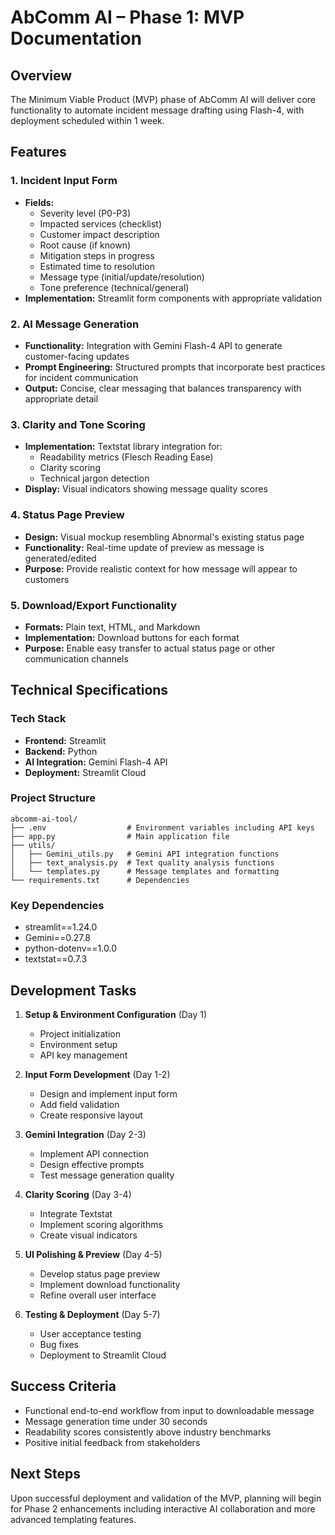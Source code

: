 # AbComm AI – Phase 1: MVP Documentation

## Overview
The Minimum Viable Product (MVP) phase of AbComm AI will deliver core functionality to automate incident message drafting using Flash-4, with deployment scheduled within 1 week.

## Features

### 1. Incident Input Form
- **Fields:**
  - Severity level (P0-P3)
  - Impacted services (checklist)
  - Customer impact description
  - Root cause (if known)
  - Mitigation steps in progress
  - Estimated time to resolution
  - Message type (initial/update/resolution)
  - Tone preference (technical/general)
- **Implementation:** Streamlit form components with appropriate validation

### 2. AI Message Generation
- **Functionality:** Integration with Gemini Flash-4 API to generate customer-facing updates
- **Prompt Engineering:** Structured prompts that incorporate best practices for incident communication
- **Output:** Concise, clear messaging that balances transparency with appropriate detail

### 3. Clarity and Tone Scoring
- **Implementation:** Textstat library integration for:
  - Readability metrics (Flesch Reading Ease)
  - Clarity scoring
  - Technical jargon detection
- **Display:** Visual indicators showing message quality scores

### 4. Status Page Preview
- **Design:** Visual mockup resembling Abnormal's existing status page
- **Functionality:** Real-time update of preview as message is generated/edited
- **Purpose:** Provide realistic context for how message will appear to customers

### 5. Download/Export Functionality
- **Formats:** Plain text, HTML, and Markdown
- **Implementation:** Download buttons for each format
- **Purpose:** Enable easy transfer to actual status page or other communication channels

## Technical Specifications

### Tech Stack
- **Frontend:** Streamlit
- **Backend:** Python
- **AI Integration:** Gemini Flash-4 API
- **Deployment:** Streamlit Cloud

### Project Structure
```
abcomm-ai-tool/
├── .env                  # Environment variables including API keys
├── app.py                # Main application file
├── utils/
│   ├── Gemini_utils.py   # Gemini API integration functions
│   ├── text_analysis.py  # Text quality analysis functions
│   └── templates.py      # Message templates and formatting
└── requirements.txt      # Dependencies
```

### Key Dependencies
- streamlit==1.24.0
- Gemini==0.27.8
- python-dotenv==1.0.0
- textstat==0.7.3

## Development Tasks

1. **Setup & Environment Configuration** (Day 1)
   - Project initialization
   - Environment setup
   - API key management

2. **Input Form Development** (Day 1-2)
   - Design and implement input form
   - Add field validation
   - Create responsive layout

3. **Gemini Integration** (Day 2-3)
   - Implement API connection
   - Design effective prompts
   - Test message generation quality

4. **Clarity Scoring** (Day 3-4)
   - Integrate Textstat
   - Implement scoring algorithms
   - Create visual indicators

5. **UI Polishing & Preview** (Day 4-5)
   - Develop status page preview
   - Implement download functionality
   - Refine overall user interface

6. **Testing & Deployment** (Day 5-7)
   - User acceptance testing
   - Bug fixes
   - Deployment to Streamlit Cloud

## Success Criteria
- Functional end-to-end workflow from input to downloadable message
- Message generation time under 30 seconds
- Readability scores consistently above industry benchmarks
- Positive initial feedback from stakeholders

## Next Steps
Upon successful deployment and validation of the MVP, planning will begin for Phase 2 enhancements including interactive AI collaboration and more advanced templating features. 